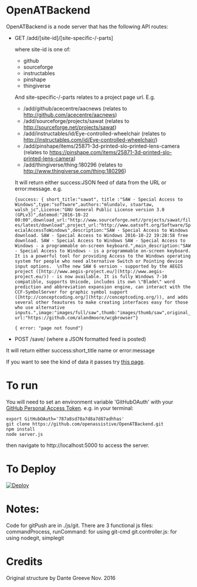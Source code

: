 OpenATBackend
================

OpenATBackend is a node server that has the following API routes:

* GET /add/[site-id]/[site-specific-/-parts]

	where site-id is one of:
 
	* github
	* sourceforge
	* instructables
	* pinshape
	* thingiverse
 
	And site-specific-/-parts relates to a project page url. E.g.

	* /add/github/acecentre/aacnews (relates to http://github.com/acecentre/aacnews) 
	* /add/sourceforge/projects/sawat (relates to http://sourceforge.net/projects/sawat)
	* /add/instructables/id/Eye-controlled-wheelchair  (relates to http://instructables.com/id/Eye-controlled-wheelchair/)
	* /add/pinshape/items/25871-3d-printed-slo-printed-lens-camera (relates to https://pinshape.com/items/25871-3d-printed-slo-printed-lens-camera)
	* /add/thingiverse/thing:180296 (relates to http://www.thingiverse.com/thing:180296)


	It will return either success:JSON feed of data from the URL or error:message. e.g.

	`{success: { short_title:"sawat", title :"SAW - Special Access to Windows",type:"software",authors:"mlundalv, stuartaw, walsh_jc",License:"GNU General Public License version 3.0 (GPLv3)",datemod:"2016-10-22 00:00",download_url:"http://www.sourceforge.net//projects/sawat/files/latest/download",project_url:"http://www.oatsoft.org/Software/SpecialAccessToWindows",description:"SAW - Special Access to Windows download. SAW - Special Access to Windows 2016-10-22 19:28:58 free download. SAW - Special Access to Windows SAW - Special Access to Windows - a programmable on-screen keyboard.",main_description:"SAW - Special Access to Windows - is a programmable on-screen keyboard. It is a powerful tool for providing Access to the Windows operating system for people who need alternative Switch or Pointing device input options.  \nThe new SAW 6 version - supported by the AEGIS project ([http://www.aegis-project.eu/](http://www.aegis-project.eu/)) - is now available. It is fully Windows 7-10 compatible, supports Unicode, includes its own \"Blade\" word prediction and abbreviation expansion engine, can interact with the CCF-SymbolServer for graphic symbol support ([http://conceptcoding.org/](http://conceptcoding.org/)), and adds several other feautures to make creating interfaces easy for those who use alternative inputs.",image:"images/full/saw",thumb:"images/thumb/saw",original_url:"https://github.com/alandmoore/wcgbrowser"}`

	`{ error: "page not found"}`

* POST /save/ (where a JSON formatted feed is posted)

It will return either success:short_title name or error:message

If you want to see the kind of data it passes try [this page](http://rawgit.com/willwade/3662333cd64a26e6337d128aa4ecf1b7/raw/519db34c254504fd5bc6f3c734aa9ae7e10727f0/test.html).

To run
======

You will need to set an environment variable 'GitHubOAuth' with your [GitHub Personal Access Token](https://github.com/settings/tokens). 
e.g. in your terminal:

	export GitHubOAuth='787a8sd78a7d8a7d87adhhas'
	git clone https://github.com/openassistive/OpenATBackend.git
	npm install
	node server.js 

then navigate to http://localhost:5000 to access the server. 


To Deploy
=========

[![Deploy](https://www.herokucdn.com/deploy/button.svg)](https://heroku.com/deploy)



Notes:
======

Code for gitPush are in ./js/git.
There are 3 functional js files:
    commandProcess, runCommand: for using git-cmd
    git.controller.js: for using nodegit, simplegit


Credits
====

Original structure by Dante Greeve Nov. 2016
